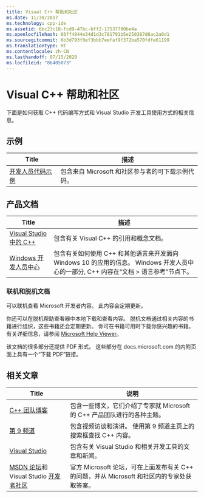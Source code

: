 ```yaml
---
title: Visual C++ 帮助和社区
ms.date: 11/30/2017
ms.technology: cpp-ide
ms.assetid: 6bc23c18-fcd9-47bc-bff2-17537700be4a
ms.openlocfilehash: 66ff4844e34d1d3c781791b5e250387d6ac2a0d1
ms.sourcegitcommit: 6b3d793f0ef3bbb7eefaf9f372ba570fdfe61199
ms.translationtype: HT
ms.contentlocale: zh-CN
ms.lasthandoff: 07/15/2020
ms.locfileid: "86405073"
---
```

# <a name="visual-c-help-and-community"></a>Visual C++ 帮助和社区

下面是如何获取 C++ 代码编写方式和 Visual Studio 开发工具使用方式的相关信息。

## <a name="samples"></a>示例

|Title|描述|
|-----------|-----------------|
|[开发人员代码示例](https://docs.microsoft.com/samples)|包含来自 Microsoft 和社区参与者的可下载示例代码。|

## <a name="product-documentation"></a>产品文档

|Title|描述|
|-----------|-----------------|
|[Visual Studio 中的 C++](visual-cpp-in-visual-studio.md)|包含有关 Visual C++ 的引用和概念文档。|
|[Windows 开发人员中心](https://developer.microsoft.com/windows/)|包含有关如何使用 C++ 和其他语言来开发面向 Windows 10 的应用的信息。 Windows 开发人员中心的一部分, C++ 内容在“文档 > 语言参考”节点下。|

### <a name="online-and-offline-documentation"></a>联机和脱机文档

可以联机查看 Microsoft 开发者内容。 此内容会定期更新。

你还可以在脱机帮助查看器中本地下载和查看内容。 脱机文档通过相关内容的书籍进行组织，这些书籍还会定期更新。 你可在书籍可用时下载你感兴趣的书籍。 有关详细信息，请参阅 [Microsoft Help Viewer](/visualstudio/ide/microsoft-help-viewer)。

该文档的很多部分还提供 PDF 形式。 这些部分在 docs.microsoft.com 的内附页面上具有一个“下载 PDF”链接。

## <a name="related-articles"></a>相关文章

|Title|说明|
|-----------|-----------------|
|[C++ 团队博客](https://devblogs.microsoft.com/cppblog/)|包含一些博文，它们介绍了专家就 Microsoft 的 C++ 产品团队进行的各种主题。|
|[第 9 频道](https://channel9.msdn.com/)|包含视频访谈和演讲。 使用第 9 频道主页上的搜索框查找 C++ 内容。|
|[Visual Studio](https://visualstudio.microsoft.com/)|包含有关 Visual Studio 和相关开发工具的文章和新闻。|
|[MSDN 论坛](https://social.msdn.microsoft.com/Forums/)和 Visual Studio [开发者社区](https://developercommunity.visualstudio.com)|官方 Microsoft 论坛，可在上面发布有关 C++ 的问题，并从 Microsoft 和社区内的专家处获取答案。|
